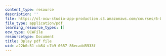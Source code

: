 ```yaml
---
content_type: resource
description: ''
file: https://ol-ocw-studio-app-production.s3.amazonaws.com/courses/6-890-algorithmic-lower-bounds-fun-with-hardness-proofs-fall-2014/a22b0c51cb84c7b9065786ecadd5533f_5GEKCOhiqro.pdf
file_type: application/pdf
learning_resource_types: []
ocw_type: OCWFile
resourcetype: Document
title: 3play pdf file
uid: a22b0c51-cb84-c7b9-0657-86ecadd5533f
---
```

